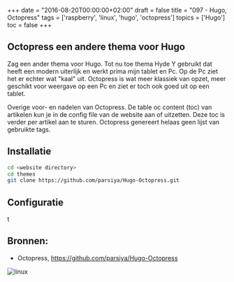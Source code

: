 +++
date = "2016-08-20T00:00:00+02:00"
draft = false
title = "097 - Hugo, Octopress"
tags = ['raspberry', 'linux', 'hugo', 'octopress']
topics = ['Hugo']
toc = false
+++

## Octopress een andere thema voor Hugo

Zag een ander thema voor Hugo. Tot nu toe thema Hyde Y gebruikt dat heeft een
modern uiterlijk en werkt prima mijn tablet en Pc. Op de Pc ziet het er echter
wat "kaal" uit.
Octopress is wat meer klassiek van opzet, meer geschikt voor weergave op een Pc
en ziet er toch ook goed uit op een tablet. 

Overige voor- en nadelen van Octopress. 
De table oc content (toc) van artikelen kun je in de config file van de website
aan of uitzetten. Deze toc is verder per artikel aan te sturen. 
Octopress genereert helaas geen lijst van gebruikte tags.


## Installatie

```bash
cd <website directory>
cd themes
git clone https://github.com/parsiya/Hugo-Octopress.git
```

## Configuratie

t




## Bronnen:

* Octopress, https://github.com/parsiya/Hugo-Octopress


![linux](/img/logo_linux.jpg)

